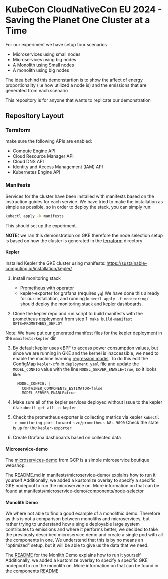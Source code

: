 # KubeCon CloudNativeCon EU 2024 - Saving the Planet One Cluster at a Time

For our experiment we have setup four scenarios

- Microservices using small nodes 
- Microservices using big nodes
- A Monolith using Small nodes
- A monolith using big nodes 

The idea behind this demonstartion is to show the affect of energy
proportionality (i.e how utilized a node is) and the emissions that are
generated from each scenario 

This repository is for anyone that wants to replicate our demonstration

## Repository Layout

### Terraform

make sure the following APIs are enabled:

- Compute Engine API 
- Cloud Resource Manager API
- Cloud DNS API 
- Identity and Access Management (IAM) API
- Kubernetes Engine API

### Manifests

Services for the cluster have been installed with manifests based on the instruction guides for
each service. We have tried to make the installation as simple as possible, so in order to deploy the stack, you can simply run:

```bash
kubectl apply -k manifests
```

This should set up the experiment.

**NOTE:** we ran this demonstration on GKE therefore the node selection setup
is based on how the cluster is generated in the [terraform](./terraform)
directory

#### Kepler

Installed Kepler the GKE cluster using manifests: https://sustainable-computing.io/installation/kepler/

1. Install monitoring stack
   - [Prometheus with operator](https://sustainable-computing.io/installation/kepler/#deploy-the-prometheus-operator)
   - kepler-exporter for grafana (requires `yq`)
   We have done this already for our installation, and running `kubectl apply -f monitoring/` should deploy the monitoring stack and kepler dashboards.

2. Clone the kepler repo and run script to build manifests with the prometheus deployment from step 1:
 `make build-manifest OPTS=PROMETHEUS_DEPLOY`

Note: We have put our generated manifest files for the kepler deployment in the `manifests/kepler` dir

3. By default kepler uses eBPF to access power consumption values, but since we are running in GKE and the kernel is
   inaccessible, we need to enable the machine learning [regression model](https://sustainable-computing.io/kepler_model_server/get_started/#step-2-learn-how-to-obtain-power-model).
   To do this edit the ConfigMap `kepler-cfm` in `deployment.yaml` file and update the `MODEL_CONFIG` value with the line `MODEL_SERVER_ENABLE=true`, so it looks like:
   ```
     MODEL_CONFIG: |
       CONTAINER_COMPONENTS_ESTIMATOR=false
       MODEL_SERVER_ENABLE=true
   ```

4. Make sure all of the kepler services deployed without issue to the kepler ns:
 `kubectl get all -n kepler`

5. Check the prometheus exporter is collecting metrics via kepler
 `kubectl -n monitoring port-forward svc/prometheus-k8s 9090`
  Check the state is `up` for the `kepler-exporter`

6. Create Grafana dashboards based on collected data

#### Microservice-demo

The [microservices-demo](https://github.com/GoogleCloudPlatform/microservices-demo) from GCP is a simple microservice
boutique webshop.

The README.md in manifests/microservice-demo/ explains how to run it yourself
Additionally, we added a kustomize overlay to specify a specific GKE nodepool
to run the microservice on. More information on that can be found at manifests/microservice-demo/components/node-selector

#### Monolith Demo

We where not able to find a good example of a monolithic demo. Therefore as
this is not a comparison between monoliths and microservices, but rather trying
to understand how a single deployable large system contributes to emissions and
where it performs better, we decided to take the previously described
microservice demo and create a single pod with all the components in one. We
understand that this is by no means an "optimized" setup, but it will be able
to give us the data that we need. 

The [README](manifests/bases/monolith-demo/README.md) for the Monlith Demo explains how to run it yourself
Additionally, we added a kustomize overlay to specify a specific GKE nodepool
to run the monolith on. More information on that can be found in the components [README](manifests/components/node-selector-big/README.md)
